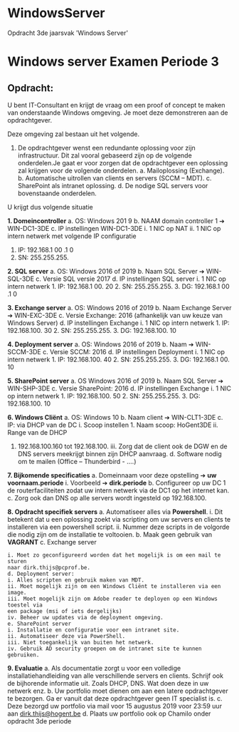# WindowsServer
 Opdracht 3de jaarsvak 'Windows Server'

 # Windows server Examen Periode 3

 ## Opdracht:

 U bent IT-Consultant en krijgt de vraag om een proof of concept te maken van onderstaande
 Windows omgeving. Je moet deze demonstreren aan de opdrachtgever.

 Deze omgeving zal bestaan uit het volgende.

 1. De opdrachtgever wenst een redundante oplossing voor zijn infrastructuur. Dit zal vooral
     gebaseerd zijn op de volgende onderdelen.Je gaat er voor zorgen dat de opdrachtgever een
     oplossing zal krijgen voor de volgende onderdelen.
        a. Mailoplossing (Exchange).
        b. Automatische uitrollen van clients en servers (SCCM – MDT).
        c. SharePoint als intranet oplossing.
        d. De nodige SQL servers voor bovenstaande onderdelen.

 U krijgt dus volgende situatie

 **1. Domeincontroller**
     a. OS: Windows 201 9
     b. NAAM domain controller 1 ➔ WIN-DC1-3DE
     c. IP instellingen WIN-DC1-3DE
        i. 1 NIC op NAT
 ii. 1 NIC op intern netwerk met volgende IP configuratie
 1. IP: 192.168.1 00 .1 0
 2. SN: 255.255.255.
 
 
 **2. SQL server**
     a. OS: Windows 2016 of 2019
     b. Naam SQL Server ➔ WIN-SQL-3DE
     c. Versie SQL versie 2017
     d. IP instellingen SQL server
        i. 1 NIC op intern netwerk
           1. IP: 192.168.1 00. 20
           2. SN: 255.255.255.
           3. DG: 192.168.1 00 .1 0
           
           
 **3. Exchange server**
     a. OS: Windows 2016 of 2019
     b. Naam Exchange Server ➔ WIN-EXC-3DE
     c. Versie Exchange: 2016 (afhankelijk van uw keuze van Windows Server)
     d. IP instellingen Exchange
        i. 1 NIC op intern netwerk
           1. IP: 192.168.100. 30
           2. SN: 255.255.255.
           3. DG: 192.168.100. 10


 **4. Deployment server**
     a. OS: Windows 2016 of 2019
     b. Naam ➔ WIN-SCCM-3DE
     c. Versie SCCM: 2016
     d. IP instellingen Deployment
        i. 1 NIC op intern netwerk
           1. IP: 192.168.100. 40
           2. SN: 255.255.255.
           3. DG: 192.168.1 00. 10
           
           
 **5. SharePoint server**
     a. OS Windows 2016 of 2019
     b. Naam SQL Server ➔ WIN-SHP-3DE
     c. Versie SharePoint: 2016
     d. IP instellingen Exchange
        i. 1 NIC op intern netwerk
           1. IP: 192.168.100. 50
           2. SN: 255.255.255.
           3. DG: 192.168.100. 10
           
           
 **6. Windows Cliënt**
     a. OS: Windows 10
     b. Naam client ➔ WIN-CLT1-3DE
     c. IP: via DHCP van de DC
        i. Scoop instellen
           1. Naam scoop: HoGent3DE
 ii. Range van de DHCP
 1. 192.168.100.160 tot 192.168.100.
 iii. Zorg dat de client ook de DGW en de DNS servers meekrijgt binnen zijn DHCP
 aanvraag.
     d. Software nodig om te mailen (Office – Thunderbird - ....)
     
     
 **7. Bijkomende specificaties**
     a. Domeinnaam voor deze opstelling ➔ **uw voornaam.periode**
        i. Voorbeeld ➔ **dirk.periode**
     b. Configureer op uw DC 1 de routerfaciliteiten zodat uw intern netwerk via de DC1 op
        het internet kan.
     c. Zorg ook dan DNS op alle servers wordt ingesteld op 192.168.100.
     
     
 **8. Opdracht specifiek servers**
     a. Automatiseer alles via **Powershell**.
        i. Dit betekent dat u een oplossing zoekt via scripting om uw servers en clients
           te installeren via een powershell script.
        ii. Nummer deze scripts in de volgorde die nodig zijn om de installatie te
            voltooien.
     b. Maak geen gebruik van **VAGRANT**
     c. Exchange server




 ```
 i. Moet zo geconfigureerd worden dat het mogelijk is om een mail te sturen
 naar dirk.thijs@pcprof.be.
 d. Deployment server:
 i. Alles scripten en gebruik maken van MDT.
 ii. Moet mogelijk zijn om een Windows Cliënt te installeren via een image.
 iii. Moet mogelijk zijn om Adobe reader te deployen op een Windows toestel via
 een package (msi of iets dergelijks)
 iv. Beheer uw updates via de deployment omgeving.
 e. SharePoint server
 i. Installatie en configuratie voor een intranet site.
 ii. Automatiseer deze via PowerShell.
 iii. Niet toegankelijk van buiten het netwerk.
 iv. Gebruik AD security groepen om de intranet site te kunnen gebruiken.
 ```
 **9. Evaluatie**
     a. Als documentatie zorgt u voor een volledige installatiehandleiding van alle
        verschillende servers en clients. Schrijf ook de bijhorende informatie uit. Zoals DHCP,
        DNS. Wat doen deze in uw netwerk enz.
     b. Uw portfolio moet dienen om aan een latere opdrachtgever te bezorgen. Ga er
        vanuit dat deze opdrachtgever geen IT specialist is.
     c. Deze bezorgd uw portfolio via mail voor 15 augustus 2019 voor 23:59 uur aan
        dirk.thijs@hogent.be
     d. Plaats uw portfolio ook op Chamilo onder opdracht 3de periode
